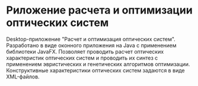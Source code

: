 # Риложение расчета и оптимизации оптических систем

Desktop-приложение "Расчет и оптимизация оптических систем". Разработано в виде оконного приложения на Java  с применением библиотеки JavaFX. Позволяет проводить расчет оптических характеристик оптических систем и проводить их синтез с применением эвристических и генетических алгоритмов оптимизации. Конструктивные характеристики оптических систем задаются в виде XML-файлов.